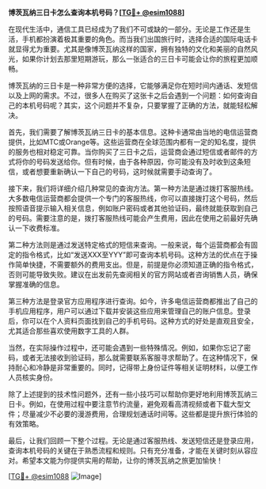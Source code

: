 **博茨瓦纳三日卡怎么查询本机号码？[[TG💪+ @esim1088](https://t.me/s/esim1088)]**

在现代生活中，通信工具已经成为了我们不可或缺的一部分。无论是工作还是生活，手机都扮演着极其重要的角色。而当我们出国旅行时，选择合适的国际电话卡就显得尤为重要。尤其是像博茨瓦纳这样的国家，拥有独特的文化和美丽的自然风光，如果你计划去那里短期游玩，那么一张适合的三日卡可能会让你的旅程更加顺畅。

博茨瓦纳的三日卡是一种非常方便的选择，它能够满足你在短时间内通话、发短信以及上网的需求。不过，很多人在购买了这张卡之后会遇到一个问题：如何查询自己的本机号码呢？其实，这个问题并不复杂，只要掌握了正确的方法，就能轻松解决。

首先，我们需要了解博茨瓦纳三日卡的基本信息。这种卡通常由当地的电信运营商提供，比如MTC或Orange等。这些运营商在全球范围内都有一定的知名度，提供的服务也相对稳定可靠。当你购买了三日卡之后，运营商会通过短信或者邮件的方式将你的号码发送给你。但有时候，由于各种原因，你可能没有及时收到这条短信，或者想要重新确认一下自己的号码，这时候就需要手动查询了。

接下来，我们将详细介绍几种常见的查询方法。第一种方法是通过拨打客服热线。大多数电信运营商都会提供一个专门的客服热线，你可以直接拨打这个号码，然后按照语音提示输入相关信息，例如账户密码或者其他验证码，最终就能获取到自己的号码。需要注意的是，拨打客服热线可能会产生费用，因此在使用之前最好先确认一下收费标准。

第二种方法则是通过发送特定格式的短信来查询。一般来说，每个运营商都会有固定的指令格式，比如“发送XXX至YYY”即可查询本机号码。这种方法的优点在于操作简单快捷，不需要额外的费用支出。但是，前提是你必须知道正确的指令格式，否则可能导致失败。建议在出发前先查阅相关的官方网站或者咨询销售人员，确保掌握准确的信息。

第三种方法是登录官方应用程序进行查询。如今，许多电信运营商都推出了自己的手机应用程序，用户可以通过下载并安装这些应用来管理自己的账户信息。登录后，你可以在个人资料页面找到自己的手机号码。这种方式的好处是直观且安全，尤其适合那些喜欢使用数字工具的人群。

当然，在实际操作过程中，还可能会遇到一些特殊情况。例如，如果你忘记了密码，或者无法接收到验证码，那么就需要联系客服寻求帮助了。在这种情况下，保持耐心和冷静是非常重要的。同时，记得带上身份证件等相关证明材料，以便工作人员核实身份。

除了上述提到的技术性问题外，还有一些小技巧可以帮助你更好地利用博茨瓦纳三日卡。例如，在使用过程中要注意节约流量，避免观看高清视频或者下载大型文件；尽量减少不必要的漫游费用，合理规划通话时间等。这些都是提升旅行体验的有效策略。

最后，让我们回顾一下整个过程。无论是通过客服热线、发送短信还是登录应用，查询本机号码的关键在于熟悉流程和规则。只有充分准备，才能在关键时刻从容应对。希望本文能为你提供实用的帮助，让你的博茨瓦纳之旅更加愉快！

[[TG💪+ @esim1088](https://t.me/s/esim1088) ![Image](https://i.postimg.cc/4NQfJmqS/Snipaste-2025-05-13-00-14-12.png)]